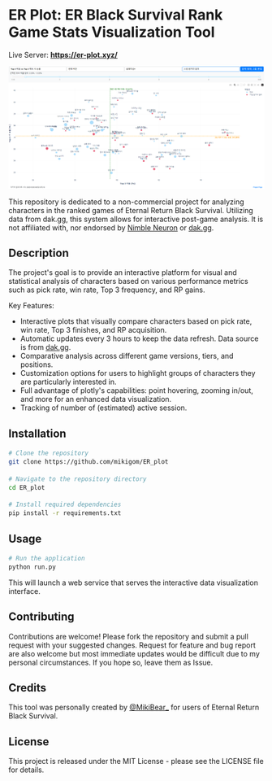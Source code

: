 # ER Plot: ER Black Survival Rank Game Stats Visualization Tool
Live Server: **https://er-plot.xyz/**

![Alt text](assets/image.png)

This repository is dedicated to a non-commercial project for analyzing characters in the ranked games of Eternal Return Black Survival. Utilizing data from dak.gg, this system allows for interactive post-game analysis. It is not affiliated with, nor endorsed by [Nimble Neuron](https://nimbleneuron.com/) or [dak.gg](https://dak.gg/).

## Description

The project's goal is to provide an interactive platform for visual and statistical analysis of characters based on various performance metrics such as pick rate, win rate, Top 3 frequency, and RP gains.

Key Features:

- Interactive plots that visually compare characters based on pick rate, win rate, Top 3 finishes, and RP acquisition.
- Automatic updates every 3 hours to keep the data refresh. Data source is from [dak.gg](https://dak.gg/er/statistics).
- Comparative analysis across different game versions, tiers, and positions.
- Customization options for users to highlight groups of characters they are particularly interested in.
- Full advantage of plotly's capabilities: point hovering, zooming in/out, and more for an enhanced data visualization.
- Tracking of number of (estimated) active session.

## Installation

```bash
# Clone the repository
git clone https://github.com/mikigom/ER_plot

# Navigate to the repository directory
cd ER_plot

# Install required dependencies
pip install -r requirements.txt
```

## Usage

```bash
# Run the application
python run.py
```

This will launch a web service that serves the interactive data visualization interface.

## Contributing

Contributions are welcome! Please fork the repository and submit a pull request with your suggested changes.
Request for feature and bug report are also welcome but most immediate updates would be difficult due to my personal circumstances.
If you hope so, leave them as Issue.

## Credits

This tool was personally created by [@MikiBear_](https://twitter.com/MikiBear_) for users of Eternal Return Black Survival.

## License

This project is released under the MIT License - please see the LICENSE file for details.
